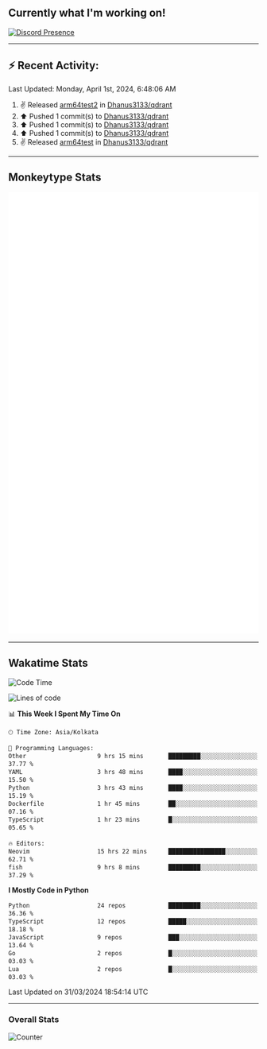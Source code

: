 ## Currently what I'm working on!
[![Discord Presence](https://lanyard.cnrad.dev/api/534981034400284712)](https://discord.com/users/534981034400284712)

---

## :zap: Recent Activity:
<!--RECENT_ACTIVITY:last_update-->
Last Updated: Monday, April 1st, 2024, 6:48:06 AM
<!--RECENT_ACTIVITY:last_update_end-->
<!--RECENT_ACTIVITY:start-->
1. ✌️ Released [arm64test2](https://github.com/Dhanus3133/qdrant/releases/tag/arm64test2) in [Dhanus3133/qdrant](https://github.com/Dhanus3133/qdrant)<br>
2. ⬆️ Pushed 1 commit(s) to [Dhanus3133/qdrant](https://github.com/Dhanus3133/qdrant)<br>
3. ⬆️ Pushed 1 commit(s) to [Dhanus3133/qdrant](https://github.com/Dhanus3133/qdrant)<br>
4. ⬆️ Pushed 1 commit(s) to [Dhanus3133/qdrant](https://github.com/Dhanus3133/qdrant)<br>
5. ✌️ Released [arm64test](https://github.com/Dhanus3133/qdrant/releases/tag/arm64test) in [Dhanus3133/qdrant](https://github.com/Dhanus3133/qdrant)<br>
<!--RECENT_ACTIVITY:end-->

---

## Monkeytype Stats
<a href="https://monkeytype.com/profile/dhanus">
  <img src="https://raw.githubusercontent.com/Dhanus3133/Dhanus3133/monkeytype/monkeytype-lbpb.svg" alt="Monkeytype Profile" />
</a>

---

## Wakatime Stats
<!--START_SECTION:waka-->
![Code Time](http://img.shields.io/badge/Code%20Time-1%2C759%20hrs%2035%20mins-blue)

![Lines of code](https://img.shields.io/badge/From%20Hello%20World%20I%27ve%20Written-4.9%20million%20lines%20of%20code-blue)

📊 **This Week I Spent My Time On** 

```text
🕑︎ Time Zone: Asia/Kolkata

💬 Programming Languages: 
Other                    9 hrs 15 mins       █████████░░░░░░░░░░░░░░░░   37.77 % 
YAML                     3 hrs 48 mins       ████░░░░░░░░░░░░░░░░░░░░░   15.50 % 
Python                   3 hrs 43 mins       ████░░░░░░░░░░░░░░░░░░░░░   15.19 % 
Dockerfile               1 hr 45 mins        ██░░░░░░░░░░░░░░░░░░░░░░░   07.16 % 
TypeScript               1 hr 23 mins        █░░░░░░░░░░░░░░░░░░░░░░░░   05.65 % 

🔥 Editors: 
Neovim                   15 hrs 22 mins      ████████████████░░░░░░░░░   62.71 % 
fish                     9 hrs 8 mins        █████████░░░░░░░░░░░░░░░░   37.29 % 
```

**I Mostly Code in Python** 

```text
Python                   24 repos            █████████░░░░░░░░░░░░░░░░   36.36 % 
TypeScript               12 repos            █████░░░░░░░░░░░░░░░░░░░░   18.18 % 
JavaScript               9 repos             ███░░░░░░░░░░░░░░░░░░░░░░   13.64 % 
Go                       2 repos             █░░░░░░░░░░░░░░░░░░░░░░░░   03.03 % 
Lua                      2 repos             █░░░░░░░░░░░░░░░░░░░░░░░░   03.03 % 
```




 Last Updated on 31/03/2024 18:54:14 UTC
<!--END_SECTION:waka-->
---

### Overall Stats

<img src="https://moe-counter.glitch.me/get/@Dhanus3133?theme=asoul" alt="Counter" />
